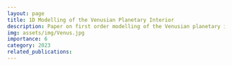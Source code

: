 ```yaml
---
layout: page
title: 1D Modelling of the Venusian Planetary Interior
description: Paper on first order modelling of the Venusian planetary interior, performed as part of the Physics of Planetary Interiors course from the TU Delft.
img: assets/img/Venus.jpg
importance: 6
category: 2023
related_publications:
---
```




<object data="{{ site.url }}{{ site.baseurl }}/assets/pdf/PPI_A1.pdf" width="1000" height="1000" type="application/pdf"></object>
